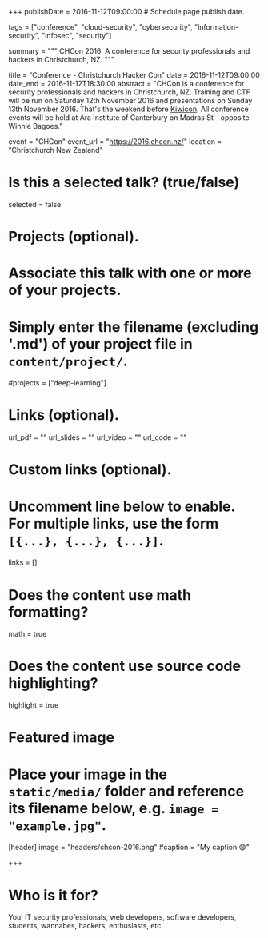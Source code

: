 +++
publishDate = 2016-11-12T09:00:00  # Schedule page publish date.

tags = ["conference", "cloud-security", "cybersecurity", "information-security", "infosec", "security"]

summary = """
CHCon 2016: A conference for security professionals and hackers in Christchurch, NZ.
"""

title = "Conference - Christchurch Hacker Con"
date = 2016-11-12T09:00:00
date_end = 2016-11-12T18:30:00
abstract = "CHCon is a conference for security professionals and hackers in Christchurch, NZ. Training and CTF will be run on Saturday 12th November 2016 and presentations on Sunday 13th November 2016. That's the weekend before [Kiwicon](/event/kiwicon-2016-workshop-holistic-info-sec-for-web-developers-intense/). All conference events will be held at Ara Institute of Canterbury on Madras St - opposite Winnie Bagoes."

event = "CHCon"
event_url = "https://2016.chcon.nz/"
location = "Christchurch New Zealand"

# Is this a selected talk? (true/false)
selected = false

# Projects (optional).
#   Associate this talk with one or more of your projects.
#   Simply enter the filename (excluding '.md') of your project file in `content/project/`.
#projects = ["deep-learning"]

# Links (optional).
url_pdf = ""
url_slides = ""
url_video = ""
url_code = ""

# Custom links (optional).
#   Uncomment line below to enable. For multiple links, use the form `[{...}, {...}, {...}]`.
links = []


# Does the content use math formatting?
math = true

# Does the content use source code highlighting?
highlight = true

# Featured image
# Place your image in the `static/media/` folder and reference its filename below, e.g. `image = "example.jpg"`.
[header]
image = "headers/chcon-2016.png"
#caption = "My caption :smile:"

+++

# Who is it for?

You! IT security professionals, web developers, software developers, students, wannabes, hackers, enthusiasts, etc

 
